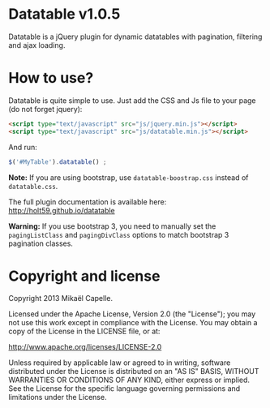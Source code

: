 Datatable v1.0.5
================

Datatable is a jQuery plugin for dynamic datatables with pagination, filtering and ajax loading.

How to use?
===========

Datatable is quite simple to use. Just add the CSS and Js file to your page (do not forget jquery):

```html
<script type="text/javascript" src="js/jquery.min.js"></script> 
<script type="text/javascript" src="js/datatable.min.js"></script>
```

And run:

```javascript
$('#MyTable').datatable() ;
```

**Note:** If you are using bootstrap, use `datatable-boostrap.css` instead of `datatable.css`.

The full plugin documentation is available here: http://holt59.github.io/datatable

**Warning:** If you use bootstrap 3, you need to manually set the <code>pagingListClass</code> and <code>pagingDivClass</code> options to match bootstrap 3 pagination classes.

Copyright and license
=====================

Copyright 2013 Mikaël Capelle.

Licensed under the Apache License, Version 2.0 (the "License"); you may not use this work except in compliance with the License. You may obtain a copy of the License in the LICENSE file, or at:

http://www.apache.org/licenses/LICENSE-2.0

Unless required by applicable law or agreed to in writing, software distributed under the License is distributed on an "AS IS" BASIS, WITHOUT WARRANTIES OR CONDITIONS OF ANY KIND, either express or implied. See the License for the specific language governing permissions and limitations under the License.
